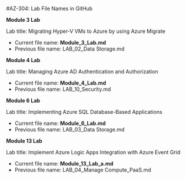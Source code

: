 
#AZ-304: Lab File Names in GitHub 
 
**Module 3 Lab**

Lab title: Migrating Hyper-V VMs to Azure by using Azure Migrate

- Current file name: **Module_3_Lab.md**
- Previous file name: LAB_02_Data Storage.md

**Module 4 Lab** 

Lab title: Managing Azure AD Authentication and Authorization

- Current file name: **Module_4_Lab.md**
- Previous file name: LAB_10_Security.md

**Module 6 Lab** 

Lab title: Implementing Azure SQL Database-Based Applications

- Current file name: **Module_6_Lab.md**
- Previous file name: LAB_03_Data Storage.md

**Module 13 Lab** 

Lab title: Implement Azure Logic Apps Integration with Azure Event Grid

- Current file name: **Module_13_Lab_a.md**
- Previous file name: LAB_04_Manage Compute_PaaS.md
